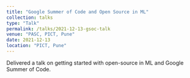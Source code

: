 ```yaml
---
title: "Google Summer of Code and Open Source in ML"
collection: talks
type: "Talk"
permalink: /talks/2021-12-13-gsoc-talk
venue: "PASC, PICT, Pune"
date: 2021-12-13
location: "PICT, Pune"
---
```


Delivered a talk on getting started with open-source in ML and Google Summer of Code.

